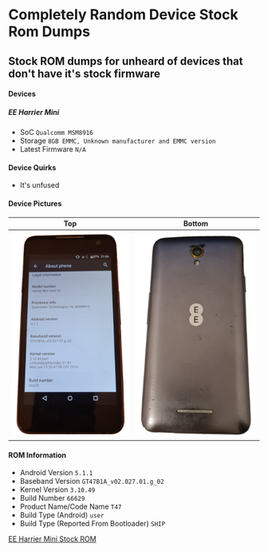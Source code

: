 # Completely Random Device Stock Rom Dumps

## Stock ROM dumps for unheard of devices that don't have it's stock firmware

#### Devices

##### EE Harrier Mini

- SoC ```Qualcomm MSM8916```
- Storage ```8GB EMMC, Unknown manufacturer and EMMC version```
- Latest Firmware ```N/A```

#### Device Quirks

- It's unfused

#### Device Pictures

| Top                                  | Bottom                               |
| ------------------------------------ | ------------------------------------ |
| <img src="https://github.com/halal-beef/completely-random-device-stock-rom-dumps/blob/main/Resources/Device-Pictures/harriet-pic-1.png" width="350">                                  | <img src="https://github.com/halal-beef/completely-random-device-stock-rom-dumps/blob/main/Resources/Device-Pictures/harriet-pic-2.png" width="350">                  |

#### ROM Information

- Android Version ```5.1.1```
- Baseband Version ```GT47B1A_v02.027.01.g_02```
- Kernel Version ```3.10.49```
- Build Number ```66629```
- Product Name/Code Name ```T47```
- Build Type (Android) ```user```
- Build Type (Reported From Bootloader) ```SHIP```

[EE Harrier Mini Stock ROM](https://github.com/halal-beef/releases/tags/harrier-mini)
